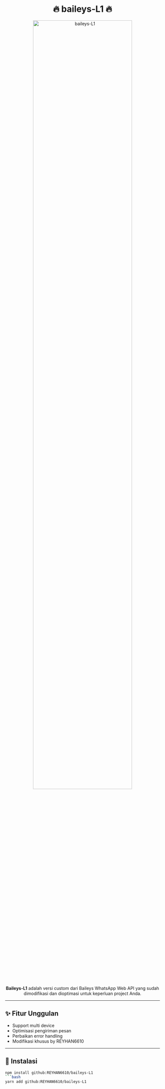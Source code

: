 <h1 align="center">🔥 baileys-L1 🔥</h1>

<p align="center">
  <img src="https://raw.githubusercontent.com/REYHAN6610/baileys-L1/main/banner.jpg" alt="baileys-L1" width="80%" />
</p>

<p align="center">
  <b>Baileys-L1</b> adalah versi custom dari Baileys WhatsApp Web API yang sudah dimodifikasi dan dioptimasi untuk keperluan project Anda.
</p>

---

## ✨ Fitur Unggulan

- Support multi device
- Optimisasi pengiriman pesan
- Perbaikan error handling
- Modifikasi khusus by REYHAN6610

---

## 🚀 Instalasi

```bash
npm install github:REYHAN6610/baileys-L1
```bash
yarn add github:REYHAN6610/baileys-L1
